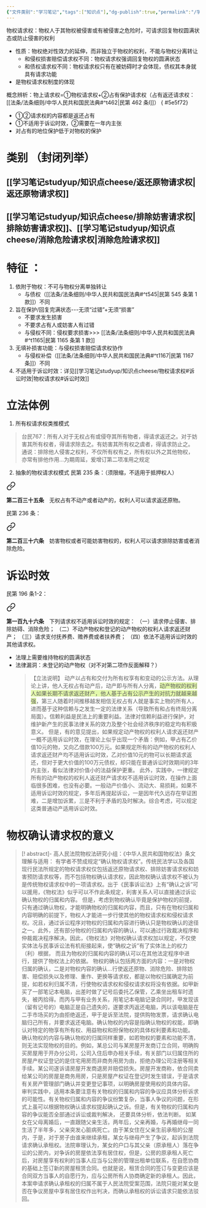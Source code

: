```yaml
---
{"文件类别":"学习笔记","tags":["知识点"],"dg-publish":true,"permalink":"/学习笔记studyup/知识点cheese/物权请求权/","dgPassFrontmatter":true,"created":"2024-10-05T20:12:56.579+08:00","updated":"2024-10-19T22:35:57.239+08:00"}
---
```


物权请求权：物权人于其物权被侵害或有被侵害之危险时，可请求回复物权圆满状态或防止侵害的权利
- 性质：物权绝对性效力的延伸，而非独立于物权的权利，不能与物权分离转让
	- 和侵权损害赔偿请求权不同：物权请求权强调回复物权的圆满状态
	- 和债权请求权不同：物权请求权只有在被妨碍时才会体现，债权其本身就具有请求功能
- 是物权请求权制度的体现

概念辨析：物上请求权=①物权请求权+②占有保护请求权（占有返还请求权：[[法条/法条细则/中华人民共和国民法典#^t462\|民第 462 条Ⅰ]]）
{ #5e5f72}

- ①②请求权的内容都是返还占有
- ①不适用于诉讼时效，②需要在一年内主张
- 对占有的地位保护低于对物权的保护

# 类别 （封闭列举）
## [[学习笔记studyup/知识点cheese/返还原物请求权\|返还原物请求权]]
## [[学习笔记studyup/知识点cheese/排除妨害请求权\|排除妨害请求权]]、[[学习笔记studyup/知识点cheese/消除危险请求权\|消除危险请求权]]

# 特征 ：
1. 依附于物权：不可与物权分离单独转让
	- 与债权（[[法条/法条细则/中华人民共和国民法典#^t545\|民第 545 条第 1 款]]）不同
2. 旨在保护/回复完满状态---无须“过错”+无须“损害”
	- 不要求发生损害
	- 不要求占有人或妨害人有过错
	- 与侵权不同：侵权要求损害>>> [[法条/法条细则/中华人民共和国民法典#^t1165\|民第 1165 条第 1 款]]
3. 无填补损害功能：与侵权损害赔偿请求权协作
	- 与侵权补偿（[[法条/法条细则/中华人民共和国民法典#^t1167\|民第 1167 条]]）不同
4. 不适用于诉讼时效：详见[[学习笔记studyup/知识点cheese/物权请求权#诉讼时效\|物权请求权#诉讼时效]]

# 立法体例
1. 所有权请求权类推模式
>台民767：所有人对于无权占有或侵夺其所有物者，得请求返还之。对于妨害其所有权者，得请求除去之。有妨害其所有权之虞者，得请求防止之。
>通说：排除他人侵害之权利，不仅所有权有之，所有权以外之其他物权， 亦常有排他作用…为期周延，爰增订第二项准用之规定

2. 抽象的物权请求权模式
民第 235 条：（须限缩，不适用于抵押权人）
<div class="transclusion internal-embed is-loaded"><a class="markdown-embed-link" href="////#t235" aria-label="Open link"><svg xmlns="http://www.w3.org/2000/svg" width="24" height="24" viewBox="0 0 24 24" fill="none" stroke="currentColor" stroke-width="2" stroke-linecap="round" stroke-linejoin="round" class="svg-icon lucide-link"><path d="M10 13a5 5 0 0 0 7.54.54l3-3a5 5 0 0 0-7.07-7.07l-1.72 1.71"></path><path d="M14 11a5 5 0 0 0-7.54-.54l-3 3a5 5 0 0 0 7.07 7.07l1.71-1.71"></path></svg></a><div class="markdown-embed">



**第二百三十五条**　无权占有不动产或者动产的，权利人可以请求返还原物。 

</div></div>

民第 236 条：
<div class="transclusion internal-embed is-loaded"><a class="markdown-embed-link" href="////#t236" aria-label="Open link"><svg xmlns="http://www.w3.org/2000/svg" width="24" height="24" viewBox="0 0 24 24" fill="none" stroke="currentColor" stroke-width="2" stroke-linecap="round" stroke-linejoin="round" class="svg-icon lucide-link"><path d="M10 13a5 5 0 0 0 7.54.54l3-3a5 5 0 0 0-7.07-7.07l-1.72 1.71"></path><path d="M14 11a5 5 0 0 0-7.54-.54l-3 3a5 5 0 0 0 7.07 7.07l1.71-1.71"></path></svg></a><div class="markdown-embed">



**第二百三十六条**　妨害物权或者可能妨害物权的，权利人可以请求排除妨害或者消除危险。 

</div></div>

# 诉讼时效
民第 196 条1-2：
<div class="transclusion internal-embed is-loaded"><a class="markdown-embed-link" href="////#t196" aria-label="Open link"><svg xmlns="http://www.w3.org/2000/svg" width="24" height="24" viewBox="0 0 24 24" fill="none" stroke="currentColor" stroke-width="2" stroke-linecap="round" stroke-linejoin="round" class="svg-icon lucide-link"><path d="M10 13a5 5 0 0 0 7.54.54l3-3a5 5 0 0 0-7.07-7.07l-1.72 1.71"></path><path d="M14 11a5 5 0 0 0-7.54-.54l-3 3a5 5 0 0 0 7.07 7.07l1.71-1.71"></path></svg></a><div class="markdown-embed">



**第一百九十六条**　下列请求权不适用诉讼时效的规定：
（一）请求停止侵害、排除妨碍、消除危险；
（二）不动产物权和登记的动产物权的权利人请求返还财产；
（三）请求支付抚养费、赡养费或者扶养费；
（四）依法不适用诉讼时效的其他请求权。 

</div></div>

- 法理上需要维持物权的圆满状态
- 法律漏洞：未登记的动产物权（对不对第二项作反面解释？）
	>【立法说明】
	>动产以占有和交付为所有权享有和变动的公示方法。从理论上讲，他人无权占有动产后，动产即与所有人分离，<span style="background:rgba(205, 244, 105, 0.55)">动产物权的权利人如果长期不请求返还财产，他人基于占有公示产生的对抗力就越来越强</span>，第三人随着时间推移越发相信无权占有人就是事实上物的所有人，进而基于这种信赖与之发生一定的法律关系（导致所有和占有终局分离局面）。信赖利益是民法上的重要利益。法律对信赖利益进行保护，对维护新产生的民事法律关系的效力及整个社会经济秩序的稳定均有积极意义。
	但是，有的意见提出，如果规定动产物权的权利人请求返还财产一概不适用诉讼时效，在理论上似乎出现一个矛盾：例如，甲占有乙价值10元的物，又向乙借款100万元。如果规定所有的动产物权的权利人请求返还财产均不适用诉讼时效，乙对价值10元的物可以长期请求返还，但对于更大价值的100万元债权，却只能在普通诉讼时效期间的3年内主张，看似法律对价值小的法益保护更重。 
	此外，实践中，一律规定所有的动产物权的权利人返还财产请求权不适用诉讼时效，在操作上面临很多困难，也没有必要。一般动产价值小、流动大、易损耗，如果不适用诉讼时效的规定，多年后再提起诉讼，一是因年代久远存在举证困难，二是增加诉累，三是不利于矛盾的及时解决。综合考虑，可以规定这类普通动产适用诉讼时效。
# 物权确认请求权的意义
>[! abstract]- 高人民法院物权法研究小组：《中华人民共和国物权法》条文理解与适用：
>有学者不赞成规定“确认物权请求权”。传统民法学以及各国现行民法所规定的物权请求权仅包括返还原物请求权、排除妨害请求权和妨害预防请求权等，而不包括物权确认请求权，因此物权确认请求权不被认为是传统物权请求权中的一项请求权。出于《民事诉讼法》上有“确认之诉”可以援用，《物权法》似乎可以不作此条规定，利害关系人可以直接通过诉讼确认物权的归属和内容。
>但是，考虑到物权确认毕竟是保护物权的前提，只有通过确认物权，才能明确物权的归属和内容，而且，只有在物权归属和内容明确的前提下，物权人才能进一步行使其他的物权请求权和侵权请求权。况且，通过诉讼程序对物权的归属和内容进行确认只是物权确认的途径之一。此外，还有部分物权的归属和内容的确认，可以通过行政裁决程序和仲裁裁决程序解决。因此，《物权法》对物权确认请求权加以规定，不仅使实体法与民事诉讼法有机衔接起来，使“确权之诉”有了实体法上的权力（利）根据， 而且为物权的归属和内容的确认可以在其他法定程序中进行，提供了物权法上的依据。
>物权的确认包括两方面的内容：一是对物权归属的确认，二是对物权内容的确认…行使返还原物、消除危险、排除妨害、赔偿损失以及修理、重作、更换等请求权，都是以物权归属确定为前提，如若权利归属不清，行使物权请求权和侵权请求权将没有依据。如甲新买了一部笔记本电脑，出差时做了记号后委托乙保管，乙乘坐出租车时遗失，被丙拾得。而丙与甲有业务关系，用笔记本电脑记录合同时，甲发现该（留有记号的）电脑正是自己遗失的，遂要求丙返还电脑，丙以该电脑是在二手市场买的为由拒绝返还，甲于是诉至法院，提供购物发票，请求确认电脑归己所有，并要求返还电脑。确认物权的内容是指确认物权的权能，即确认对特定的物享有所有权、用益物权和担保物权的具体权利要素和功能。
>确认物权的内容与确认物权的归属同样重要，如若物权的要素和功能不清，则无法实现物权的目的。例如，某总公司与某房屋开发商订立合同，明确购买房屋用于开办分公司，公司入住后申办相关手续，有关部门以归属住所的房屋产权证登记的是住宅用房而非商务用房为由，拒绝办理公司注册等相关手续。某公司遂诉请房屋开发商退房并赔偿损失。房屋开发商称，依合同卖给某公司的房屋是商务用房，只是房屋产权证在登记时发生错误，于是请求有关房产管理部门确认并变更登记事项，以明确房屋使用权的具体内容。
>审判实践中，适用本条要注意有关物权的归属和内容的争议应具体分析诉求的可能性。有关物权归属和内容的争议纷繁复杂，当事人争议的问题，在形式上虽可以根据物权确认请求权提起确认之诉。但是，有关物权的归属和内容的争议能否全部通过诉讼或裁判解决， 还要具体分析，依法判断。
>如某女在父母离婚后，一直跟随父亲生活，两年后，父亲再婚，与再婚继母一同生活了半年多，父亲突发心脏病死亡。由于某女住在父亲生前承租的公屋内，于是，对于房子由谁来继续承租，某女与继母产生了争议，起诉到法院请求确认承租权。法院审理认为，某女的户口与其父亲（原承租人）落在争讼的公房内，对争诉的房屋依法享有居住权，但是，公房的原承租人死亡后，对房屋享有权利的当事人应当与公房的管理出租单位联系，在自愿协商的基础上签订新的房屋租赁合同。也就是说，租赁合同的签订与变更应该是合同双方当事人的自愿行为，应与公房所有人协商确定新的承租人。因此，本案申请求确认承租权的归属不属于人民法院受案范围，法院只能对某女是否在争议房屋中享有居住权作出判决，而确认承租权的诉讼请求只能依法驳回。


